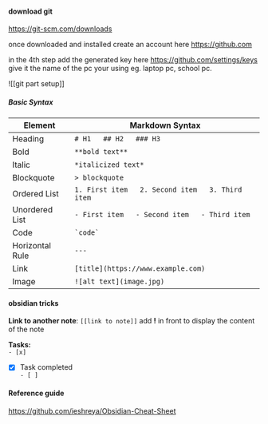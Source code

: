 #### download git
https://git-scm.com/downloads

once downloaded and installed
create an account here
https://github.com

in the 4th step add the generated key here
https://github.com/settings/keys give it the name of the pc your using 
eg. laptop pc, school pc.

![[git part setup]]
##### Basic Syntax

| **Element**     | **Markdown Syntax**                                 |
| --------------- | --------------------------------------------------- |
| Heading         | `# H1   ## H2   ### H3`                             |
| Bold            | `**bold text**`                                     |
| Italic          | `*italicized text*`                                 |
| Blockquote      | `> blockquote`                                      |
| Ordered List    | `1. First item   2. Second item   3. Third item   ` |
| Unordered List  | `- First item   - Second item   - Third item   `    |
| Code            | `` `code` ``                                        |
| Horizontal Rule | `---`                                               |
| Link            | `[title](https://www.example.com)`                  |
| Image           | `![alt text](image.jpg)`                            |

#### obsidian tricks
**Link to another note**: `[[link to note]]` add **!** in front to display the content of the note

**Tasks:**  
`- [x]`
- [x] Task completed  
`- [ ]`



#### Reference guide
https://github.com/ieshreya/Obsidian-Cheat-Sheet



